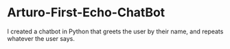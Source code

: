 # Arturo-First-Echo-ChatBot
I created a chatbot in Python that greets the user by their name, and repeats whatever the user says.
